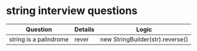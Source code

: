 # string interview questions

| Question | Details | Logic |
|----------|---------|-------|
|string is a palindrome|rever|new StringBuilder(str).reverse()|
